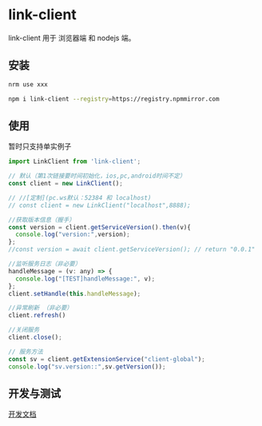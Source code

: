 # link-client

link-client 用于 浏览器端 和 nodejs 端。

## 安装

```bash
nrm use xxx

npm i link-client --registry=https://registry.npmmirror.com
```

## 使用

暂时只支持单实例子

```javascript
import LinkClient from 'link-client';

// 默认（第1次链接要时间初始化，ios,pc,android时间不定）
const client = new LinkClient();

// //[定制](pc.ws默认：52384 和 localhost)
// const client = new LinkClient("localhost",8888);

//获取版本信息（握手）
const version = client.getServiceVersion().then(v){
  console.log("version:",version);
};
//const version = await client.getServiceVersion(); // return "0.0.1"

//监听服务日志（非必要）
handleMessage = (v: any) => {
  console.log("[TEST]handleMessage:", v);
};
client.setHandle(this.handleMessage);

//异常刷新 （非必要）
client.refresh()

//关闭服务
client.close();

// 服务方法
const sv = client.getExtensionService("client-global");
console.log("sv.version::",sv.getVersion());

```

## 开发与测试

[开发文档](./docs/development.md)
